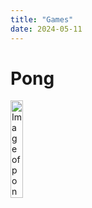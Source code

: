 ```yaml
---
title: "Games"
date: 2024-05-11
---
```


# Pong

<img src="skills-github-pages/Images/Pong.png" alt="Image of pong" width="20%">

